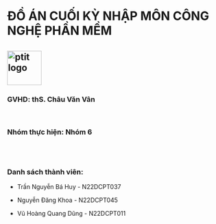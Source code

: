 <h1>ĐỒ ÁN CUỐI KỲ NHẬP MÔN CÔNG NGHỆ PHẦN MỀM</h1>
<h2>
  <img src="https://upload.wikimedia.org/wikipedia/commons/d/d7/Logo_PTIT.jpg"c alt="ptit logo" width="80" height="80">
</h2>

<h3>GVHD: thS. Châu Văn Vân</h3>
<br/>
<h3>Nhóm thực hiện: Nhóm 6</h3>
<br/>
<br/>
<div>
  <h3>Danh sách thành viên:</h3>
  <ul>
    <li><p>Trần Nguyễn Bá Huy - N22DCPT037</p></li>
    <li><p>Nguyễn Đăng Khoa - N22DCPT045</p></li>
    <li><p>Vũ Hoàng Quang Dũng - N22DCPT011</p></li>
  </ul>
</div>
